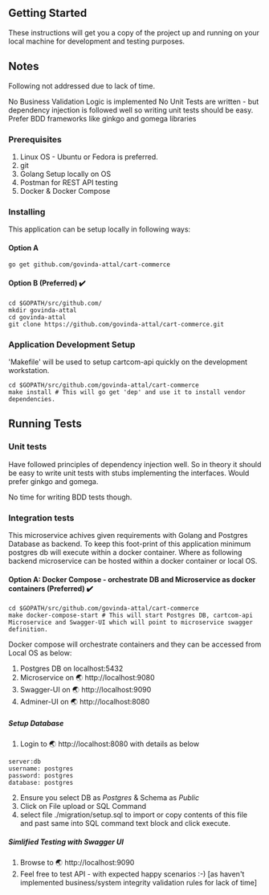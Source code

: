 ## Getting Started

These instructions will get you a copy of the project up and running on your local machine for development and testing purposes.

## Notes
Following not addressed due to lack of time.

No Business Validation Logic is implemented
No Unit Tests are written - but dependency injection is followed well so writing unit tests should be easy. Prefer BDD frameworks like ginkgo and gomega libraries

### Prerequisites

1. Linux OS - Ubuntu or Fedora is preferred.
2. git
3. Golang Setup locally on OS
4. Postman for REST API testing
5. Docker & Docker Compose

### Installing

This application can be setup locally in following ways:

#### Option A
```
go get github.com/govinda-attal/cart-commerce
```

#### Option B (Preferred) :heavy_check_mark:
```
cd $GOPATH/src/github.com/
mkdir govinda-attal
cd govinda-attal
git clone https://github.com/govinda-attal/cart-commerce.git
```

### Application Development Setup

'Makefile' will be used to setup cartcom-api quickly on the development workstation.

```
cd $GOPATH/src/github.com/govinda-attal/cart-commerce
make install # This will go get 'dep' and use it to install vendor dependencies.
```

## Running Tests

### Unit tests

Have followed principles of dependency injection well. So in theory it should be easy to write unit tests with stubs implementing the interfaces. Would prefer ginkgo and gomega.

No time for writing BDD tests though.


### Integration tests

This microservice achives given requirements with Golang and Postgres Database as backend. To keep this foot-print of this application minimum postgres db will execute within a docker container. Where as following backend microservice can be hosted within a docker container or local OS.

#### Option A: Docker Compose - orchestrate DB and Microservice as docker containers (Preferred) :heavy_check_mark:

```
cd $GOPATH/src/github.com/govinda-attal/cart-commerce
make docker-compose-start # This will start Postgres DB, cartcom-api Microservice and Swagger-UI which will point to microservice swagger definition.
```

Docker compose will orchestrate containers and they can be accessed from Local OS as below:
1. Postgres DB on localhost:5432
2. Microservice on :earth_asia: http://localhost:9080
3. Swagger-UI on :earth_asia: http://localhost:9090
4. Adminer-UI on :earth_asia: http://localhost:8080

##### Setup Database
1. Login to :earth_asia: http://localhost:8080 with details as below
```
server:db
username: postgres
password: postgres
database: postgres
```
2. Ensure you select DB as *Postgres* & Schema as *Public*
3. Click on File upload or SQL Command
4. select file ./migration/setup.sql to import or copy contents of this file and past same into SQL command text block and click execute.

##### Simlified Testing with Swagger UI
1. Browse to :earth_asia: http://localhost:9090
2. Feel free to test API - with expected happy scenarios :-) [as haven't implemented business/system integrity validation rules for lack of time]